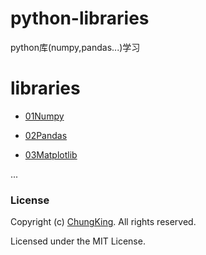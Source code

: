 # python-libraries
python库(numpy,pandas...)学习


# libraries

* [01Numpy](./01Numpy)

* [02Pandas](./02Pandas)

* [03Matplotlib](./03Matplotlib)


...






### License

Copyright (c) [ChungKing](https://github.com/HuangCongQing). All rights reserved.

Licensed under the MIT License.
